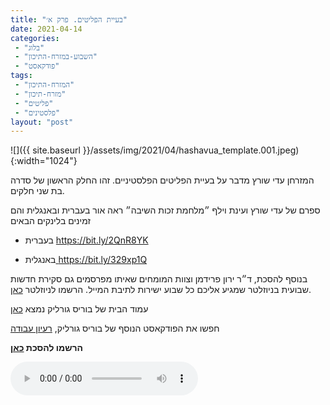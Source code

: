 ```yaml
---
title: "בעיית הפליטים. פרק א׳"
date: 2021-04-14
categories: 
 - "בלוג"
 - "השבוע-במזרח-התיכון"
 - "פודקאסט"
tags: 
 - "המזרח-התיכון"
 - "מזרח-תיכון"
 - "פליטים"
 - "פלסטינים"
layout: "post"
---
```


![]({{ site.baseurl }}/assets/img/2021/04/hashavua_template.001.jpeg){:width="1024"}

המזרחן עדי שורץ מדבר על בעיית הפליטים הפלסטיניים. זהו החלק הראשון של סדרה בת שני חלקים.

ספרם של עדי שורץ ועינת וילף ״מלחמת זכות השיבה״ ראה אור בעברית ובאנגלית והם זמינים בלינקים הבאים

* בעברית  [<https://bit.ly/2QnR8YK>](https://bit.ly/2QnR8YK)

* באנגלית[ <https://bit.ly/329xp1Q>](https://bit.ly/329xp1Q)

בנוסף להסכת, ד״ר ירון פרידמן וצוות המומחים שאיתו מפרסמים גם סקירת חדשות שבועית בניוזלטר שמגיע אליכם כל שבוע ישירות לתיבת המייל. הרשמו לניוזלטר [כאן](https://haifa.us7.list-manage.com/subscribe?u=11fe1442157d219f56c36d2a9&id=e0b5399e69).

עמוד הבית של בוריס גורליק נמצא [כאן](http://he.gorelik.net/about)

חפשו את הפודקאסט הנוסף של בוריס גורליק, [רעיון עבודה](https://he.gorelik.nert/reayon)

**הרשמו להסכת [כאן](https://anchor.fm/hashavua)**

<audio controls src="https://d3ctxlq1ktw2nl.cloudfront.net/staging/2021-3-14/175435886-44100-2-fd7e5422f5d57.m4a" class=" wp-block-audio"></audio>
